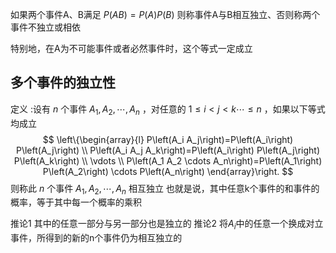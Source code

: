 如果两个事件A、B满足
$P(AB)=P(A)P(B)$
则称事件A与B相互独立、否则称两个事件不独立或相依

特别地，在A为不可能事件或者必然事件时，这个等式一定成立

## 多个事件的独立性
定义 :设有 $n$ 个事件 $A_1, A_2, \cdots, A_n$ ，对任意的 $1 \leqslant i<j<k \cdots \leqslant n$ ，如果以下等式均成立
$$
\left\{\begin{array}{l}
P\left(A_i A_j\right)=P\left(A_i\right) P\left(A_j\right) \\
P\left(A_i A_j A_k\right)=P\left(A_i\right) P\left(A_j\right) P\left(A_k\right) \\
\vdots \\
P\left(A_1 A_2 \cdots A_n\right)=P\left(A_1\right) P\left(A_2\right) \cdots P\left(A_n\right)
\end{array}\right.
$$
则称此 $n$ 个事件 $A_1, A_2, \cdots, A_n$ 相互独立
也就是说，其中任意k个事件的和事件的概率，等于其中每一个概率的乘积

推论1 其中的任意一部分与另一部分也是独立的
推论2 将$A_{i}$中的任意一个换成对立事件，所得到的新的n个事件仍为相互独立的
